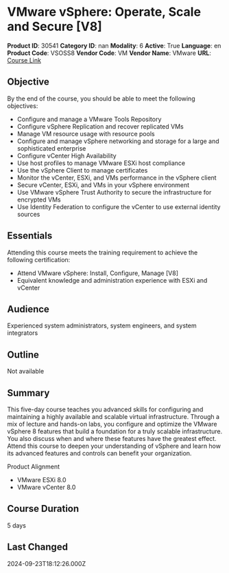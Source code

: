 # VMware vSphere: Operate, Scale and Secure [V8]

**Product ID**: 30541
**Category ID**: nan
**Modality**: 6
**Active**: True
**Language**: en
**Product Code**: VSOSS8
**Vendor Code**: VM
**Vendor Name**: VMware
**URL**: [Course Link](https://www.fastlaneus.com/course/vmware-vsoss8)

## Objective
By the end of the course, you should be able to meet the following objectives:


- Configure and manage a VMware Tools Repository
- Configure vSphere Replication and recover replicated VMs
- Manage VM resource usage with resource pools
- Configure and manage vSphere networking and storage for a large and sophisticated enterprise
- Configure vCenter High Availability
- Use host profiles to manage VMware ESXi host compliance
- Use the vSphere Client to manage certificates
- Monitor the vCenter, ESXi, and VMs performance in the vSphere client
- Secure vCenter, ESXi, and VMs in your vSphere environment
- Use VMware vSphere Trust Authority to secure the infrastructure for encrypted VMs
- Use Identity Federation to configure the vCenter to use external identity sources

## Essentials
Attending this course meets the training requirement to achieve the following certification:


- Attend VMware vSphere: Install, Configure, Manage [V8]
- Equivalent knowledge and administration experience with ESXi and vCenter

## Audience
Experienced system administrators, system engineers, and system integrators

## Outline
Not available

## Summary
This five-day course teaches you advanced skills for configuring and maintaining a highly available and scalable virtual infrastructure. Through a mix of lecture and hands-on labs, you configure and optimize the VMware vSphere 8 features that build a foundation for a truly scalable infrastructure. You also discuss when and where these features have the greatest effect. Attend this course to deepen your understanding of vSphere and learn how its advanced features and controls can benefit your organization.

Product Alignment


- VMware ESXi 8.0
- VMware vCenter 8.0

## Course Duration
5 days

## Last Changed
2024-09-23T18:12:26.000Z
